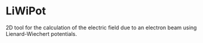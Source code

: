 LiWiPot
=======

2D tool for the calculation of the electric field due to an electron beam using Lienard-Wiechert potentials.
